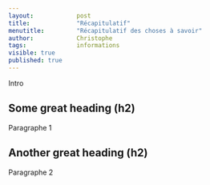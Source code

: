 ```yaml
---
layout:            post
title:             "Récapitulatif"
menutitle:         "Récapitulatif des choses à savoir"
author:            Christophe
tags:              informations
visible: true
published: true
---
```


Intro

## Some great heading (h2)

Paragraphe 1

## Another great heading (h2)

Paragraphe 2
